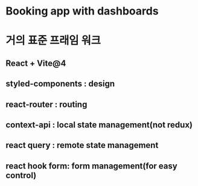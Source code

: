 # Booking app with dashboards

# 거의 표준 프래임 워크

## React + Vite@4
## styled-components : design
## react-router : routing
## context-api : local state management(not redux)
## react query : remote state management
## react hook form: form management(for easy control)


